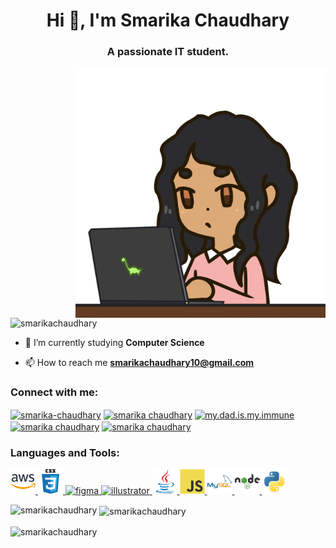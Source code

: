 <h1 align="center">Hi 👋, I'm Smarika Chaudhary</h1>
<h3 align="center">A passionate IT student.</h3>
<img align="right" alt="coding" width="400" src="smarikaa.gif">


<p align="left"> <img src="https://komarev.com/ghpvc/?username=smarikachaudhary&label=Profile%20views&color=0e75b6&style=flat" alt="smarikachaudhary" /> </p>

- 🌱 I’m currently studying **Computer Science**

- 📫 How to reach me **smarikachaudhary10@gmail.com**

<h3 align="left">Connect with me:</h3>
<p align="left">
<a href="https://codepen.io/smarika-chaudhary" target="blank"><img align="center" src="https://raw.githubusercontent.com/rahuldkjain/github-profile-readme-generator/master/src/images/icons/Social/codepen.svg" alt="smarika-chaudhary" height="30" width="40" /></a>
<a href="https://linkedin.com/in/smarika chaudhary" target="blank"><img align="center" src="https://raw.githubusercontent.com/rahuldkjain/github-profile-readme-generator/master/src/images/icons/Social/linked-in-alt.svg" alt="smarika chaudhary" height="30" width="40" /></a>
<a href="https://instagram.com/my.dad.is.my.immune" target="blank"><img align="center" src="https://raw.githubusercontent.com/rahuldkjain/github-profile-readme-generator/master/src/images/icons/Social/instagram.svg" alt="my.dad.is.my.immune" height="30" width="40" /></a>
<a href="https://www.youtube.com/c/smarika chaudhary" target="blank"><img align="center" src="https://raw.githubusercontent.com/rahuldkjain/github-profile-readme-generator/master/src/images/icons/Social/youtube.svg" alt="smarika chaudhary" height="30" width="40" /></a>
<a href="https://www.leetcode.com/smarika chaudhary" target="blank"><img align="center" src="https://raw.githubusercontent.com/rahuldkjain/github-profile-readme-generator/master/src/images/icons/Social/leet-code.svg" alt="smarika chaudhary" height="30" width="40" /></a>
</p>

<h3 align="left">Languages and Tools:</h3>
<p align="left"> <a href="https://aws.amazon.com" target="_blank" rel="noreferrer"> <img src="https://raw.githubusercontent.com/devicons/devicon/master/icons/amazonwebservices/amazonwebservices-original-wordmark.svg" alt="aws" width="40" height="40"/> </a> <a href="https://www.w3schools.com/css/" target="_blank" rel="noreferrer"> <img src="https://raw.githubusercontent.com/devicons/devicon/master/icons/css3/css3-original-wordmark.svg" alt="css3" width="40" height="40"/> </a> <a href="https://www.figma.com/" target="_blank" rel="noreferrer"> <img src="https://www.vectorlogo.zone/logos/figma/figma-icon.svg" alt="figma" width="40" height="40"/> </a> <a href="https://www.adobe.com/in/products/illustrator.html" target="_blank" rel="noreferrer"> <img src="https://www.vectorlogo.zone/logos/adobe_illustrator/adobe_illustrator-icon.svg" alt="illustrator" width="40" height="40"/> </a> <a href="https://www.java.com" target="_blank" rel="noreferrer"> <img src="https://raw.githubusercontent.com/devicons/devicon/master/icons/java/java-original.svg" alt="java" width="40" height="40"/> </a> <a href="https://developer.mozilla.org/en-US/docs/Web/JavaScript" target="_blank" rel="noreferrer"> <img src="https://raw.githubusercontent.com/devicons/devicon/master/icons/javascript/javascript-original.svg" alt="javascript" width="40" height="40"/> </a> <a href="https://www.mysql.com/" target="_blank" rel="noreferrer"> <img src="https://raw.githubusercontent.com/devicons/devicon/master/icons/mysql/mysql-original-wordmark.svg" alt="mysql" width="40" height="40"/> </a> <a href="https://nodejs.org" target="_blank" rel="noreferrer"> <img src="https://raw.githubusercontent.com/devicons/devicon/master/icons/nodejs/nodejs-original-wordmark.svg" alt="nodejs" width="40" height="40"/> </a> <a href="https://www.python.org" target="_blank" rel="noreferrer"> <img src="https://raw.githubusercontent.com/devicons/devicon/master/icons/python/python-original.svg" alt="python" width="40" height="40"/> </a> </p>

<p><img align="left" src="https://github-readme-stats.vercel.app/api/top-langs?username=smarikachaudhary&show_icons=true&locale=en&layout=compact" alt="smarikachaudhary" /></p>

<p>&nbsp;<img align="center" src="https://github-readme-stats.vercel.app/api?username=smarikachaudhary&show_icons=true&locale=en" alt="smarikachaudhary" /></p>

<p><img align="center" src="https://github-readme-streak-stats.herokuapp.com/?user=smarikachaudhary&" alt="smarikachaudhary" /></p>
